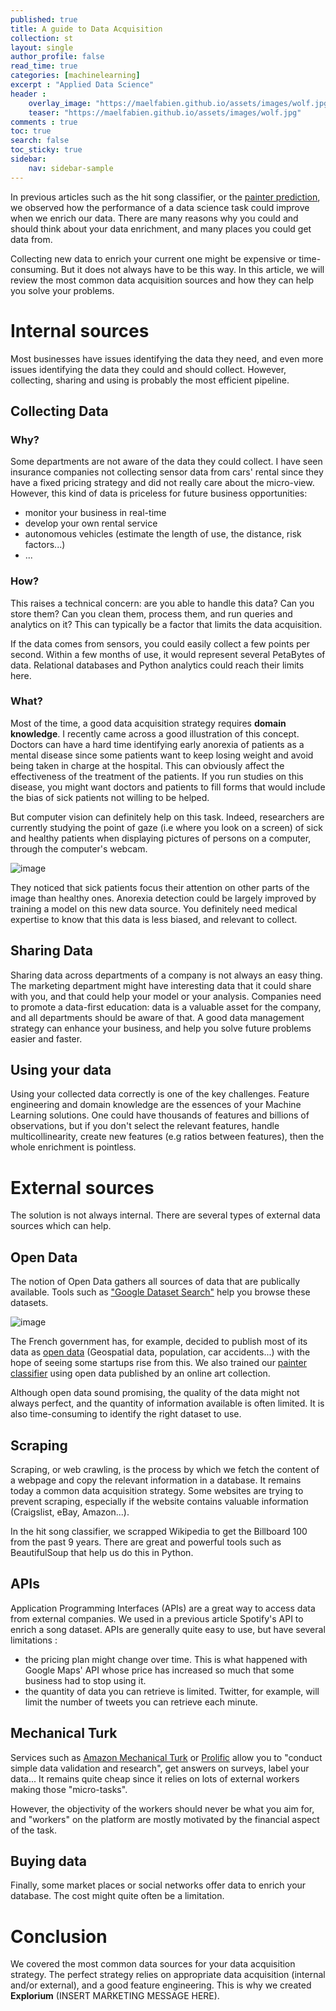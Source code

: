 ```yaml
---
published: true
title: A guide to Data Acquisition
collection: st
layout: single
author_profile: false
read_time: true
categories: [machinelearning]
excerpt : "Applied Data Science"
header :
    overlay_image: "https://maelfabien.github.io/assets/images/wolf.jpg"
    teaser: "https://maelfabien.github.io/assets/images/wolf.jpg"
comments : true
toc: true
search: false
toc_sticky: true
sidebar:
    nav: sidebar-sample
---
```


In previous articles such as the hit song classifier, or the [painter prediction](https://www.explorium.ai/blog/whos-the-painter/), we observed how the performance of a data science task could improve when we enrich our data. There are many reasons why you could and should think about your data enrichment, and many places you could get data from.

Collecting new data to enrich your current one might be expensive or time-consuming. But it does not always have to be this way. In this article, we will review the most common data acquisition sources and how they can help you solve your problems.

# Internal sources 

Most businesses have issues identifying the data they need, and even more issues identifying the data they could and should collect. However, collecting, sharing and using is probably the most efficient pipeline.

## Collecting Data

### Why?

Some departments are not aware of the data they could collect. I have seen insurance companies not collecting sensor data from cars' rental since they have a fixed pricing strategy and did not really care about the micro-view. However, this kind of data is priceless for future business opportunities:
- monitor your business in real-time
- develop your own rental service
- autonomous vehicles (estimate the length of use, the distance, risk factors...)
- ...

### How?

This raises a technical concern: are you able to handle this data? Can you store them? Can you clean them, process them, and run queries and analytics on it? This can typically be a factor that limits the data acquisition.

If the data comes from sensors, you could easily collect a few points per second. Within a few months of use, it would represent several PetaBytes of data. Relational databases and Python analytics could reach their limits here.

### What?

Most of the time, a good data acquisition strategy requires **domain knowledge**. I recently came across a good illustration of this concept. Doctors can have a hard time identifying early anorexia of patients as a mental disease since some patients want to keep losing weight and avoid being taken in charge at the hospital. This can obviously affect the effectiveness of the treatment of the patients. If you run studies on this disease, you might want doctors and patients to fill forms that would include the bias of sick patients not willing to be helped. 

But computer vision can definitely help on this task. Indeed, researchers are currently studying the point of gaze (i.e where you look on a screen) of sick and healthy patients when displaying pictures of persons on a computer, through the computer's webcam. 

![image](https://maelfabien.github.io/assets/images/expl7_0.png)

They noticed that sick patients focus their attention on other parts of the image than healthy ones. Anorexia detection could be largely improved by training a model on this new data source. You definitely need medical expertise to know that this data is less biased, and relevant to collect. 

## Sharing Data

Sharing data across departments of a company is not always an easy thing. The marketing department might have interesting data that it could share with you, and that could help your model or your analysis. Companies need to promote a data-first education: data is a valuable asset for the company, and all departments should be aware of that. A good data management strategy can enhance your business, and help you solve future problems easier and faster.

## Using your data

Using your collected data correctly is one of the key challenges. Feature engineering and domain knowledge are the essences of your Machine Learning solutions. One could have thousands of features and billions of observations, but if you don't select the relevant features, handle multicollinearity, create new features (e.g ratios between features), then the whole enrichment is pointless.

# External sources 

The solution is not always internal. There are several types of external data sources which can help.

## Open Data

The notion of Open Data gathers all sources of data that are publically available. Tools such as ["Google Dataset Search"](https://toolbox.google.com/datasetsearch) help you browse these datasets. 

![image](https://maelfabien.github.io/assets/images/expl7_1.png)

The French government has, for example, decided to publish most of its data as [open data](https://www.data.gouv.fr/fr/) (Geospatial data, population, car accidents...) with the hope of seeing some startups rise from this. We also trained our [painter classifier](https://www.explorium.ai/blog/whos-the-painter/) using open data published by an online art collection.

Although open data sound promising, the quality of the data might not always perfect, and the quantity of information available is often limited. It is also time-consuming to identify the right dataset to use.

## Scraping

Scraping, or web crawling, is the process by which we fetch the content of a webpage and copy the relevant information in a database. It remains today a common data acquisition strategy. Some websites are trying to prevent scraping, especially if the website contains valuable information (Craigslist, eBay, Amazon...). 

In the hit song classifier, we scrapped Wikipedia to get the Billboard 100 from the past 9 years. There are great and powerful tools such as BeautifulSoup that help us do this in Python.

## APIs

Application Programming Interfaces (APIs) are a great way to access data from external companies. We used in a previous article Spotify's API to enrich a song dataset. APIs are generally quite easy to use, but have several limitations :
- the pricing plan might change over time. This is what happened with Google Maps' API whose price has increased so much that some business had to stop using it.
- the quantity of data you can retrieve is limited. Twitter, for example, will limit the number of tweets you can retrieve each minute.

## Mechanical Turk

Services such as [Amazon Mechanical Turk](https://www.mturk.com/) or [Prolific](https://www.prolific.co/) allow you to "conduct simple data validation and research", get answers on surveys, label your data... It remains quite cheap since it relies on lots of external workers making those "micro-tasks". 

However, the objectivity of the workers should never be what you aim for, and "workers" on the platform are mostly motivated by the financial aspect of the task.

## Buying data

Finally, some market places or social networks offer data to enrich your database. The cost might quite often be a limitation.

# Conclusion

We covered the most common data sources for your data acquisition strategy. The perfect strategy relies on appropriate data acquisition (internal and/or external), and a good feature engineering. This is why we created **Explorium** (INSERT MARKETING MESSAGE HERE).
